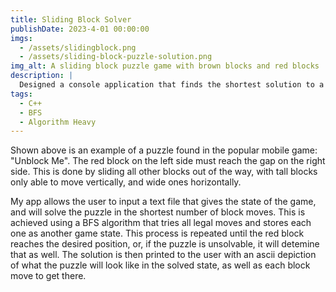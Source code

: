 ```yaml
---
title: Sliding Block Solver
publishDate: 2023-4-01 00:00:00
imgs:
  - /assets/slidingblock.png
  - /assets/sliding-block-puzzle-solution.png
img_alt: A sliding block puzzle game with brown blocks and red blocks
description: |
  Designed a console application that finds the shortest solution to a sliding block puzzle
tags:
  - C++
  - BFS
  - Algorithm Heavy
---
```


Shown above is an example of a puzzle found in the popular mobile game: "Unblock Me". The red block on the left side must reach the gap on the right side. This is done by sliding all other blocks out of the way, with tall blocks only able to move vertically, and wide ones horizontally.

My app allows the user to input a text file that gives the state of the game, and will solve the puzzle in the shortest number of block moves. This is achieved using a BFS algorithm that tries all legal moves and stores each one as another game state. This process is repeated until the red block reaches the desired position, or, if the puzzle is unsolvable, it will detemine that as well. The solution is then printed to the user with an ascii depiction of what the puzzle will look like in the solved state, as well as each block move to get there.
